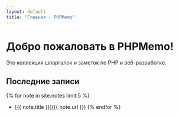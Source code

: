 ```yaml
---
layout: default
title: "Главная - PHPMemo"
---
```

# Добро пожаловать в PHPMemo!

Это коллекция шпаргалок и заметок по PHP и веб-разработке.

## Последние записи

{% for note in site.notes limit:5 %}
* [{{ note.title }}]({{ note.url }})
{% endfor %}
